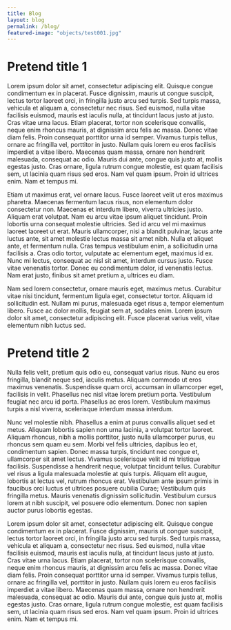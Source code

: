 ```yaml
---
title: Blog
layout: blog
permalink: /blog/
featured-image: "objects/test001.jpg"
---
```


# Pretend title 1

Lorem ipsum dolor sit amet, consectetur adipiscing elit. Quisque congue condimentum ex in placerat. Fusce dignissim, mauris ut congue suscipit, lectus tortor laoreet orci, in fringilla justo arcu sed turpis. Sed turpis massa, vehicula et aliquam a, consectetur nec risus. Sed euismod, nulla vitae facilisis euismod, mauris est iaculis nulla, at tincidunt lacus justo at justo. Cras vitae urna lacus. Etiam placerat, tortor non scelerisque convallis, neque enim rhoncus mauris, at dignissim arcu felis ac massa. Donec vitae diam felis. Proin consequat porttitor urna id semper. Vivamus turpis tellus, ornare ac fringilla vel, porttitor in justo. Nullam quis lorem eu eros facilisis imperdiet a vitae libero. Maecenas quam massa, ornare non hendrerit malesuada, consequat ac odio. Mauris dui ante, congue quis justo at, mollis egestas justo. Cras ornare, ligula rutrum congue molestie, est quam facilisis sem, ut lacinia quam risus sed eros. Nam vel quam ipsum. Proin id ultrices enim. Nam et tempus mi.

Etiam ut maximus erat, vel ornare lacus. Fusce laoreet velit ut eros maximus pharetra. Maecenas fermentum lacus risus, non elementum dolor consectetur non. Maecenas et interdum libero, viverra ultricies justo. Aliquam erat volutpat. Nam eu arcu vitae ipsum aliquet tincidunt. Proin lobortis urna consequat molestie ultricies. Sed id arcu vel mi maximus laoreet laoreet ut erat. Mauris ullamcorper, nisi a blandit pulvinar, lacus ante luctus ante, sit amet molestie lectus massa sit amet nibh. Nulla et aliquet ante, et fermentum nulla. Cras tempus vestibulum enim, a sollicitudin urna facilisis a. Cras odio tortor, vulputate ac elementum eget, maximus id ex. Nunc mi lectus, consequat ac nisl sit amet, interdum cursus justo. Fusce vitae venenatis tortor. Donec eu condimentum dolor, id venenatis lectus. Nam erat justo, finibus sit amet pretium a, ultrices eu diam.

Nam sed lorem consectetur, ornare mauris eget, maximus metus. Curabitur vitae nisi tincidunt, fermentum ligula eget, consectetur tortor. Aliquam id sollicitudin est. Nullam mi purus, malesuada eget risus a, tempor elementum libero. Fusce ac dolor mollis, feugiat sem at, sodales enim. Lorem ipsum dolor sit amet, consectetur adipiscing elit. Fusce placerat varius velit, vitae elementum nibh luctus sed.

# Pretend title 2

Nulla felis velit, pretium quis odio eu, consequat varius risus. Nunc eu eros fringilla, blandit neque sed, iaculis metus. Aliquam commodo ut eros maximus venenatis. Suspendisse quam orci, accumsan in ullamcorper eget, facilisis in velit. Phasellus nec nisl vitae lorem pretium porta. Vestibulum feugiat nec arcu id porta. Phasellus ac eros lorem. Vestibulum maximus turpis a nisl viverra, scelerisque interdum massa interdum.

Nunc vel molestie nibh. Phasellus a enim at purus convallis aliquet sed et metus. Aliquam lobortis sapien non urna lacinia, a volutpat tortor laoreet. Aliquam rhoncus, nibh a mollis porttitor, justo nulla ullamcorper purus, eu rhoncus sem quam eu sem. Morbi vel felis ultricies, dapibus leo et, condimentum sapien. Donec massa turpis, tincidunt nec congue et, ullamcorper sit amet lectus. Vivamus scelerisque velit id mi tristique facilisis. Suspendisse a hendrerit neque, volutpat tincidunt tellus. Curabitur vel risus a ligula malesuada molestie at quis turpis. Aliquam elit augue, lobortis at lectus vel, rutrum rhoncus erat. Vestibulum ante ipsum primis in faucibus orci luctus et ultrices posuere cubilia Curae; Vestibulum quis fringilla metus. Mauris venenatis dignissim sollicitudin. Vestibulum cursus lorem at nibh suscipit, vel posuere odio elementum. Donec non sapien auctor purus lobortis egestas.

Lorem ipsum dolor sit amet, consectetur adipiscing elit. Quisque congue condimentum ex in placerat. Fusce dignissim, mauris ut congue suscipit, lectus tortor laoreet orci, in fringilla justo arcu sed turpis. Sed turpis massa, vehicula et aliquam a, consectetur nec risus. Sed euismod, nulla vitae facilisis euismod, mauris est iaculis nulla, at tincidunt lacus justo at justo. Cras vitae urna lacus. Etiam placerat, tortor non scelerisque convallis, neque enim rhoncus mauris, at dignissim arcu felis ac massa. Donec vitae diam felis. Proin consequat porttitor urna id semper. Vivamus turpis tellus, ornare ac fringilla vel, porttitor in justo. Nullam quis lorem eu eros facilisis imperdiet a vitae libero. Maecenas quam massa, ornare non hendrerit malesuada, consequat ac odio. Mauris dui ante, congue quis justo at, mollis egestas justo. Cras ornare, ligula rutrum congue molestie, est quam facilisis sem, ut lacinia quam risus sed eros. Nam vel quam ipsum. Proin id ultrices enim. Nam et tempus mi.